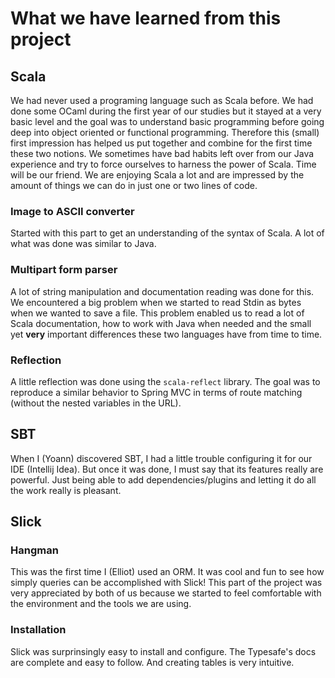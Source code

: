 What we have learned from this project
======================================

Scala
-----

We had never used a programing language such as Scala before. We had done some
OCaml during the first year of our studies but it stayed at a very basic level
and the goal was to understand basic programming before going deep into object
oriented or functional programming. Therefore this (small) first impression has
helped us put together and combine for the first time these two notions. We
sometimes have bad habits left over from our Java experience and try to force
ourselves to harness the power of Scala. Time will be our friend. We are
enjoying Scala a lot and are impressed by the amount of things we can do in just
one or two lines of code.

### Image to ASCII converter

Started with this part to get an understanding of the syntax of Scala. A lot of
what was done was similar to Java.

### Multipart form parser

A lot of string manipulation and documentation reading was done for this. We
encountered a big problem when we started to read Stdin as bytes when we wanted
to save a file. This problem enabled us to read a lot of Scala documentation,
how to work with Java when needed and the small yet **very** important
differences these two languages have from time to time.

### Reflection

A little reflection was done using the `scala-reflect` library. The goal was to
reproduce a similar behavior to Spring MVC in terms of route matching (without
the nested variables in the URL).

SBT
---

When I (Yoann) discovered SBT, I had a little trouble configuring it for our IDE
(Intellij Idea). But once it was done, I must say that its features really are
powerful. Just being able to add dependencies/plugins and letting it do all the
work really is pleasant.

Slick
-----

### Hangman

This was the first time I (Elliot) used an ORM. It was cool and fun to see how
simply queries can be accomplished with Slick! This part of the project was very
appreciated by both of us because we started to feel comfortable with the
environment and the tools we are using.

### Installation

Slick was surprinsingly easy to install and configure. The Typesafe's docs are
complete and easy to follow. And creating tables is very intuitive.
